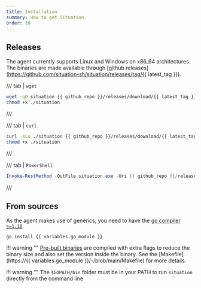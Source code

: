 ```yaml
---
title: Installation
summary: How to get Situation
order: 10
---
```


## Releases

The agent currently supports Linux and Windows on x86_64 architectures. The binaries are made available through [github releases](https://github.com/situation-sh/situation/releases/tag/{{ latest_tag }}).

/// tab | `wget`

```bash
wget -qO situation {{ github_repo }}/releases/download/{{ latest_tag }}/{{ latest_linux_binary }}
chmod +x ./situation
```
///

/// tab | `curl`

```bash
curl -sLo ./situation {{ github_repo }}/releases/download/{{ latest_tag }}/{{ latest_linux_binary }}
chmod +x ./situation
```

///

/// tab | `PowerShell`

```ps1
Invoke-RestMethod -OutFile situation.exe -Uri {{ github_repo }}/releases/download/{{ latest_tag }}/{{ latest_windows_binary }}
```
///

## From sources

As the agent makes use of generics, you need to have the [go compiler `>=1.18`](https://go.dev/dl/)

```shell
go install {{ variables.go_module }}
```


!!! warning ""
    [Pre-built binaries](#releases) are compiled with extra flags to reduce the binary size and also set the version inside the binary. See the [Makefile](https://{{ variables.go_module }}/-/blob/main/Makefile) for more details.


!!! warning ""
    The `$GOPATH/bin` folder must be in your PATH to run `situation` directly from the command line
